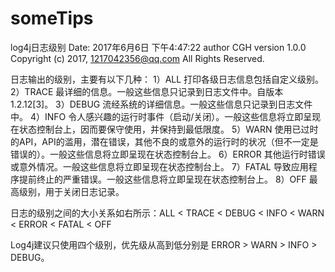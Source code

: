 # someTips
log4j日志级别
Date:   2017年6月6日 下午4:47:22 
author CGH 
version 1.0.0
Copyright (c) 2017, 1217042356@qq.com All Rights Reserved.



日志输出的级别，主要有以下几种：
   1）ALL    打印各级日志信息包括自定义级别。
   2）TRACE    最详细的信息。一般这些信息只记录到日志文件中。自版本1.2.12[3]。
   3）DEBUG    流经系统的详细信息。一般这些信息只记录到日志文件中。
   4）INFO    令人感兴趣的运行时事件（启动/关闭）。一般这些信息将立即呈现在状态控制台上，因而要保守使用，并保持到最低限度。
   5）WARN    使用已过时的API，API的滥用，潜在错误，其他不良的或意外的运行时的状况（但不一定是错误的）。一般这些信息将立即呈现在状态控制台上。
   6）ERROR    其他运行时错误或意外情况。一般这些信息将立即呈现在状态控制台上。
   7）FATAL    导致应用程序提前终止的严重错误。一般这些信息将立即呈现在状态控制台上。
   8）OFF    最高级别，用于关闭日志记录。
   
  日志的级别之间的大小关系如右所示：ALL < TRACE < DEBUG < INFO < WARN < ERROR < FATAL < OFF
  
Log4j建议只使用四个级别，优先级从高到低分别是 ERROR > WARN > INFO > DEBUG。
